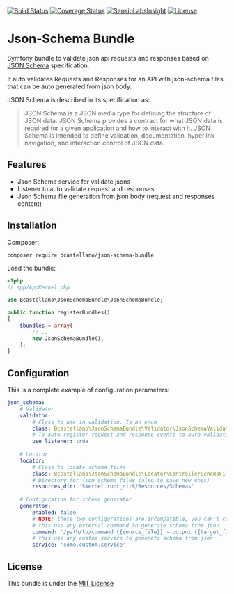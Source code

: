 [![Build Status](https://travis-ci.org/bcastellano/json-schema-bundle.svg?branch=master)](https://travis-ci.org/bcastellano/json-schema-bundle)
[![Coverage Status](https://coveralls.io/repos/github/bcastellano/json-schema-bundle/badge.svg?branch=master)](https://coveralls.io/github/bcastellano/json-schema-bundle?branch=master)
[![SensioLabsInsight](https://insight.sensiolabs.com/projects/12914036-bfdb-4ba1-b89a-9f0733e0a7a3/mini.png)](https://insight.sensiolabs.com/projects/12914036-bfdb-4ba1-b89a-9f0733e0a7a3)
[![License](http://img.shields.io/:license-mit-blue.svg)](http://doge.mit-license.org)

# Json-Schema Bundle
Symfony bundle to validate json api requests and responses based on [JSON Schema](http://json-schema.org) specification. 

It auto validates Requests and Responses for an API with json-schema files that can be auto generated from json body. 

JSON Schema is described in its specification as:

> JSON Schema is a JSON media type for defining the structure of JSON data. JSON Schema provides a contract for what JSON data is required for a given application and how to interact with it. JSON Schema is intended to define validation, documentation, hyperlink navigation, and interaction control of JSON data.

## Features

- Json Schema service for validate jsons
- Listener to auto validate request and responses
- Json Schema file generation from json body (request and responses content)

## Installation

Composer:

```bash
composer require bcastellano/json-schema-bundle
```

Load the bundle:

```php
<?php
// app/AppKernel.php

use Bcastellano\JsonSchemaBundle\JsonSchemaBundle;

public function registerBundles()
{
    $bundles = array(
        // ...
        new JsonSchemaBundle(),
    );
}
```

## Configuration
This is a complete example of configuration parameters:
```yaml
json_schema:
    # Validator
    validator:
        # Class to use in validation. Is an enum
        class: Bcastellano\JsonSchemaBundle\Validator\JsonSchemaValidator
        # To auto register request and response events to auto validate jsons 
        use_listener: true
    
    # Locator
    locator:
        # Class to locate schema files
        class: Bcastellano\JsonSchemaBundle\Locator\ControllerSchemaFileLocator
        # Directory for json schema files (also to save new ones)
        resources_dir: '%kernel.root_dir%/Resources/Schemas'
    
    # Configuration for schema generator
    generator:
        enabled: false
        # NOTE: these two configurations are incompatible, you can't configure both
        # this use any external command to generate schema from json
        command: '/path/to/command {{source_file}} --output {{target_file}}'
        # this use any custom service to generate schema from json
        service: 'some.custom.service'
```

## License
This bundle is under the [MIT License](LICENSE)


